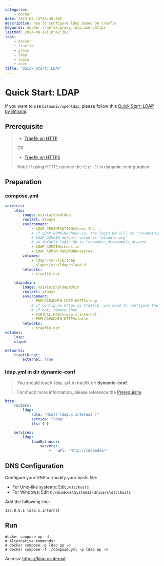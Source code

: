 ```yaml
---
categories:
    - docker
date: 2023-04-13T23:45:36Z
description: how to configure ldap based on traefik
keywords: docker,traefik,proxy,ldap,user,https
lastmod: 2024-08-18T10:42:36Z
tags:
    - docker
    - traefik
    - proxy
    - ldap
    - login
    - user
title: 'Quick Start: LDAP'
---
```




# Quick Start: LDAP

If you want to use `bitnamic/openldap`,
please follow this [Quick Start: LDAP by Bitnami](https://blog.yoooo.fun/quick-start-2_1-bitnami-ldap.html).

## Prerequisite

> - [Traefik on HTTP](https://blog.yoooo.fun/quick-start-1-traefik.html)
>
> OR
>
> - [Traefik on HTTPS](https://blog.yoooo.fun/quick-start-1-1-traefik-ssl.html)
>
> Note: If using HTTP, remove the `tls: {}` in dynamic configuration.

## Preparation

### compose.yml

```yaml
services:
    ldap:
        image: osixia/openldap
        restart: always
        environment:
            - LDAP_ORGANISATION=Chaos Inc.
            # if LDAP_DOMAIN=chaos.io, the login DN will be "cn=admin,dc=chaos,dc=io"
            # LDAP_DOMAIN default value is "example.org"
            # so default login DN is "cn=admin,dc=example,dc=org"
            - LDAP_DOMAIN=chaos.io
            - LDAP_ADMIN_PASSWORD=secret
        volumes:
            - ldap:/var/lib/ldap
            - slapd:/etc/ldap/slapd.d
        networks:
            - traefik-net

    ldapadmin:
        image: osixia/phpldapadmin
        restart: always
        environment:
            - PHPLDAPADMIN_LDAP_HOSTS=ldap
            # if configure https by traefik, you need to configure the following two lines
            # if not, remove them
            - VIRTUAL_HOST=ldap.x.internal
            - PHPLDAPADMIN_HTTPS=false
        networks:
            - traefik-net
volumes:
    ldap:
    slapd:

networks:
    traefik-net:
        external: true

```

### ldap.yml in dir dynamic-conf

> You should touch `ldap.yml` in traefik dir **dynamic-conf**.
>
> For much more information, please reference the [Prerequisite](#Prerequisite).

```yaml
http:
    routers:
        ldap:
            rule: "Host(`ldap.x.internal`)"
            service: "ldap"
            tls: { }

    services:
        ldap:
            loadBalancer:
                servers:
                    -   url: "http://ldapadmin"

```

## DNS Configuration

Configure your DNS or modify your hosts file:

- For Unix-like systems: Edit `/etc/hosts`
- For Windows: Edit `C:\Windows\System32\drivers\etc\hosts`

Add the following line:

```
127.0.0.1 ldap.x.internal
```

## Run

```shell
docker compose up -d
# Alternative commands:
# docker compose -p ldap up -d
# docker compose -f ./compose.yml -p ldap up -d
```

Access: https://ldap.x.internal
